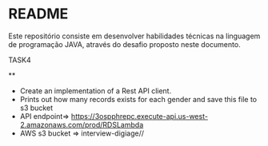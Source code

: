 # README #

Este repositório consiste em desenvolver habilidades técnicas na linguagem de programação JAVA, através do desafio proposto neste documento.

TASK4 

**
 * Create an implementation of a Rest API client.
 * Prints out how many records exists for each gender and save this file to s3 bucket
 * API endpoint=> https://3ospphrepc.execute-api.us-west-2.amazonaws.com/prod/RDSLambda 
 * AWS s3 bucket => interview-digiage//